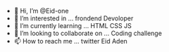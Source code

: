 - 👋 Hi, I’m @Eid-one
- 👀 I’m interested in ... frondend Devoloper
- 🌱 I’m currently learning ...  HTML CSS  JS
- 💞️ I’m looking to collaborate on ... Coding challenge
- 📫 How to reach me ... twitter Eid Aden

<!---
Eid-one/Eid-one is a ✨ special ✨ repository because its `README.md` (this file) appears on your GitHub profile.
You can click the Preview link to take a look at your changes.
--->
